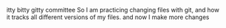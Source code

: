 itty bitty gitty committee
So I am practicing changing files with git, and how it tracks all different versions of my files.
and now I make more changes